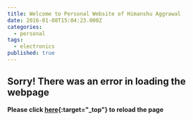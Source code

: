 ```yaml
---
title: Welcome to Personal Website of Himanshu Aggrawal
date: 2016-01-08T15:04:23.000Z
categories:
  - personal
tags:
  - electronics
published: true
---
```




## Sorry! There was an error in loading the webpage
**Please click [here](http://himanshua.com/){:target="_top"} to reload the page**